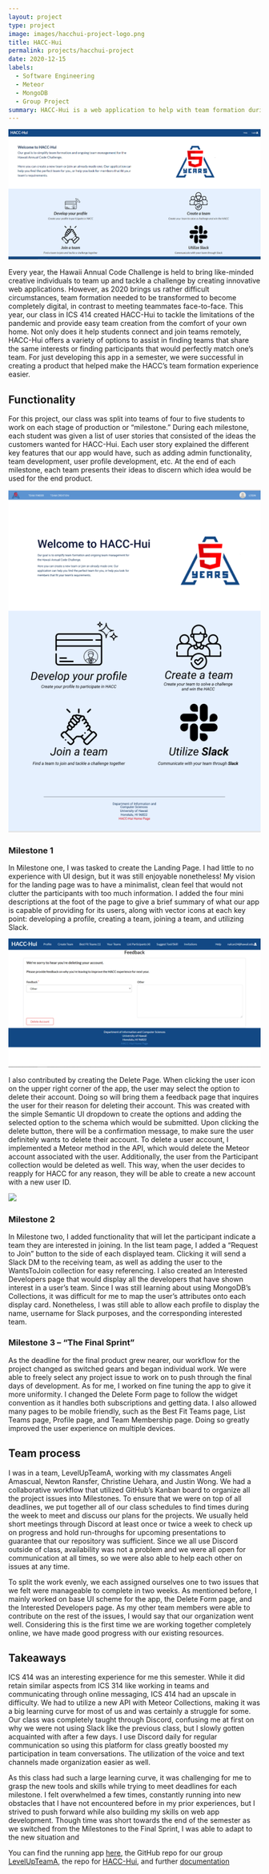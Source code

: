 ```yaml
---
layout: project
type: project
image: images/hacchui-project-logo.png
title: HACC-Hui
permalink: projects/hacchui-project
date: 2020-12-15
labels:
  - Software Engineering
  - Meteor
  - MongoDB
  - Group Project
summary: HACC-Hui is a web application to help with team formation during the Hawaii Annual Code Challenge
---
```


<img class="ui medium right floated image" src="/images/hacchui-cover.PNG">

Every year, the Hawaii Annual Code Challenge is held to bring like-minded creative individuals to team up and tackle a challenge by creating innovative web applications. However, as 2020 brings us rather difficult circumstances, team formation needed to be transformed to become completely digital, in contrast to meeting teammates face-to-face. This year, our class in ICS 414 created HACC-Hui to tackle the limitations of the pandemic and provide easy team creation from the comfort of your own home. Not only does it help students connect and join teams remotely, HACC-Hui offers a variety of options to assist in finding teams that share the same interests or finding participants that would perfectly match one’s team. For just developing this app in a semester, we were successful in creating a product that helped make the HACC’s team formation experience easier.

## Functionality

For this project, our class was split into teams of four to five students to work on each stage of production or “milestone.” During each milestone, each student was given a list of user stories that consisted of the ideas the customers wanted for HACC-Hui. Each user story explained the different key features that our app would have, such as adding admin functionality, team development, user profile development, etc. At the end of each milestone, each team presents their ideas to discern which idea would be used for the end product. 

<img class="ui medium left floated image" src="../images/hacchui-landing.PNG">

### Milestone 1

In Milestone one, I was tasked to create the Landing Page. I had little to no experience with UI design, but it was still enjoyable nonetheless! My vision for the landing page was to have a minimalist, clean feel that would not clutter the participants with too much information. I added the four mini descriptions at the foot of the page to give a brief summary of what our app is capable of providing for its users, along with vector icons at each key point: developing a profile, creating a team, joining a team, and utilizing Slack.

<img class="ui medium left floated image" src="../images/hacchui-delete.PNG">

I also contributed by creating the Delete Page. When clicking the user icon on the upper right corner of the app, the user may select the option to delete their account. Doing so will bring them a feedback page that inquires the user for their reason for deleting their account. This was created with the simple Semantic UI dropdown to create the options and adding the selected option to the schema which would be submitted. Upon clicking the delete button, there will be a confirmation message, to make sure the user definitely wants to delete their account. To delete a user account, I implemented a Meteor method in the API, which would delete the Meteor account associated with the user. Additionally, the user from the Participant collection would be deleted as well. This way, when the user decides to reapply for HACC for any reason, they will be able to create a new account with a new user ID.

<img class="ui medium left floated image" src="../images/hacchui-interested-devs.PNG">

### Milestone 2

In Milestone two, I added functionality that will let the participant indicate a team they are interested in joining. In the list team page, I added a “Request to Join” button to the side of each displayed team. Clicking it will send a Slack DM to the receiving team, as well as adding the user to the WantsToJoin collection for easy referencing. I also created an Interested Developers page that would display all the developers that have shown interest in a user’s team. Since I was still learning about using MongoDB’s Collections, it was difficult for me to map the user’s attributes onto each display card. Nonetheless, I was still able to allow each profile to display the name, username for Slack purposes, and the corresponding interested team.

### Milestone 3 – “The Final Sprint”

As the deadline for the final product grew nearer, our workflow for the project changed as switched gears and began individual work. We were able to freely select any project issue to work on to push through the final days of development. As for me, I worked on fine tuning the app to give it more uniformity. I changed the Delete Form page to follow the widget convention as it handles both subscriptions and getting data. I also allowed many pages to be mobile friendly, such as the Best Fit Teams page, List Teams page, Profile page, and Team Membership page. Doing so greatly improved the user experience on multiple devices.

## Team process

I was in a team, LevelUpTeamA, working with my classmates Angeli Amascual, Newton Ransfer, Christine Uehara, and Justin Wong. We had a collaborative workflow that utilized GitHub’s Kanban board to organize all the project issues into Milestones. To ensure that we were on top of all deadlines, we put together all of our class schedules to find times during the week to meet and discuss our plans for the projects. We usually held short meetings through Discord at least once or twice a week to check up on progress and hold run-throughs for upcoming presentations to guarantee that our repository was sufficient. Since we all use Discord outside of class, availability was not a problem and we were all open for communication at all times, so we were also able to help each other on issues at any time.

To split the work evenly, we each assigned ourselves one to two issues that we felt were manageable to complete in two weeks. As mentioned before, I mainly worked on base UI scheme for the app, the Delete Form page, and the Interested Developers page. As my other team members were able to contribute on the rest of the issues, I would say that our organization went well. Considering this is the first time we are working together completely online, we have made good progress with our existing resources.

## Takeaways
	
ICS 414 was an interesting experience for me this semester. While it did retain similar aspects from ICS 314 like working in teams and communicating through online messaging, ICS 414 had an upscale in difficulty. We had to utilize a new API with Meteor Collections, making it was a big learning curve for most of us and was certainly a struggle for some. Our class was completely taught through Discord, confusing me at first on why we were not using Slack like the previous class, but I slowly gotten acquainted with after a few days. I use Discord daily for regular communication so using this platform for class greatly boosted my participation in team conversations. The utilization of the voice and text channels made organization easier as well. 

As this class had such a large learning curve, it was challenging for me to grasp the new tools and skills while trying to meet deadlines for each milestone. I felt overwhelmed a few times, constantly running into new obstacles that I have not encountered before in my prior experiences, but I strived to push forward while also building my skills on web app development. Though time was short towards the end of the semester as we switched from the Milestones to the Final Sprint, I was able to adapt to the new situation and 


You can find the running app [here](https://hacchui.ics.hawaii.edu/#/), the GitHub repo for our group [LevelUpTeamA](https://github.com/LevelUpTeamA/HACC-Hui1), the repo for [HACC-Hui](https://github.com/HACC-Hui/HACC-Hui), and further [documentation](https://hacc-hui.github.io/)
